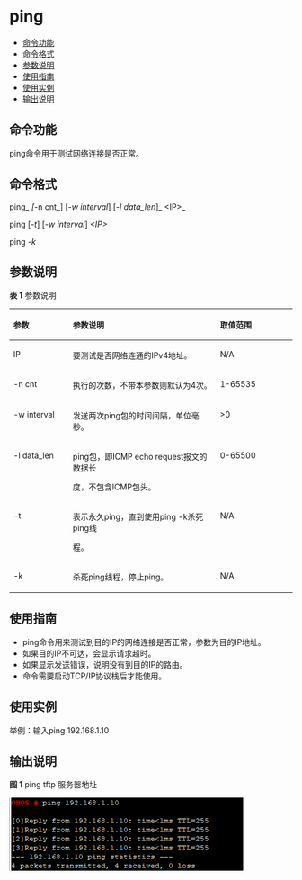 # ping<a name="ZH-CN_TOPIC_0000001052810296"></a>

-   [命令功能](#section119672573385)
-   [命令格式](#section869419010390)
-   [参数说明](#section9877183173918)
-   [使用指南](#section1097046193914)
-   [使用实例](#section14564129113911)
-   [输出说明](#section1621732891215)

## 命令功能<a name="section119672573385"></a>

ping命令用于测试网络连接是否正常。

## 命令格式<a name="section869419010390"></a>

ping_ _\[_-n cnt_\] \[_-w interval_\] \[_-l data\_len_\]_ <IP\>_

ping \[_-t_\] \[_-w interval_\]  _<IP\>_

ping  _-k_

## 参数说明<a name="section9877183173918"></a>

**表 1**  参数说明

<a name="table2664mcpsimp"></a>
<table><thead align="left"><tr id="row2670mcpsimp"><th class="cellrowborder" valign="top" width="21%" id="mcps1.2.4.1.1"><p id="p2672mcpsimp"><a name="p2672mcpsimp"></a><a name="p2672mcpsimp"></a>参数</p>
</th>
<th class="cellrowborder" valign="top" width="52%" id="mcps1.2.4.1.2"><p id="p2674mcpsimp"><a name="p2674mcpsimp"></a><a name="p2674mcpsimp"></a>参数说明</p>
</th>
<th class="cellrowborder" valign="top" width="27%" id="mcps1.2.4.1.3"><p id="p2676mcpsimp"><a name="p2676mcpsimp"></a><a name="p2676mcpsimp"></a>取值范围</p>
</th>
</tr>
</thead>
<tbody><tr id="row2677mcpsimp"><td class="cellrowborder" valign="top" width="21%" headers="mcps1.2.4.1.1 "><p id="p2679mcpsimp"><a name="p2679mcpsimp"></a><a name="p2679mcpsimp"></a>IP</p>
</td>
<td class="cellrowborder" valign="top" width="52%" headers="mcps1.2.4.1.2 "><p id="p2681mcpsimp"><a name="p2681mcpsimp"></a><a name="p2681mcpsimp"></a>要测试是否网络连通的IPv4地址。</p>
</td>
<td class="cellrowborder" valign="top" width="27%" headers="mcps1.2.4.1.3 "><p id="entry2682mcpsimpp0"><a name="entry2682mcpsimpp0"></a><a name="entry2682mcpsimpp0"></a>N/A</p>
</td>
</tr>
<tr id="row2690mcpsimp"><td class="cellrowborder" valign="top" width="21%" headers="mcps1.2.4.1.1 "><p id="p2692mcpsimp"><a name="p2692mcpsimp"></a><a name="p2692mcpsimp"></a>-n cnt</p>
</td>
<td class="cellrowborder" valign="top" width="52%" headers="mcps1.2.4.1.2 "><p id="p2694mcpsimp"><a name="p2694mcpsimp"></a><a name="p2694mcpsimp"></a>执行的次数，不带本参数则默认为4次。</p>
</td>
<td class="cellrowborder" valign="top" width="27%" headers="mcps1.2.4.1.3 "><p id="p2696mcpsimp"><a name="p2696mcpsimp"></a><a name="p2696mcpsimp"></a>1-65535</p>
</td>
</tr>
<tr id="row2697mcpsimp"><td class="cellrowborder" valign="top" width="21%" headers="mcps1.2.4.1.1 "><p id="p2699mcpsimp"><a name="p2699mcpsimp"></a><a name="p2699mcpsimp"></a>-w interval</p>
</td>
<td class="cellrowborder" valign="top" width="52%" headers="mcps1.2.4.1.2 "><p id="p2701mcpsimp"><a name="p2701mcpsimp"></a><a name="p2701mcpsimp"></a>发送两次ping包的时间间隔，单位毫秒。</p>
</td>
<td class="cellrowborder" valign="top" width="27%" headers="mcps1.2.4.1.3 "><p id="p971414819577"><a name="p971414819577"></a><a name="p971414819577"></a>&gt;0</p>
</td>
</tr>
<tr id="row2703mcpsimp"><td class="cellrowborder" valign="top" width="21%" headers="mcps1.2.4.1.1 "><p id="p2705mcpsimp"><a name="p2705mcpsimp"></a><a name="p2705mcpsimp"></a>-l data_len</p>
</td>
<td class="cellrowborder" valign="top" width="52%" headers="mcps1.2.4.1.2 "><p id="p2707mcpsimp"><a name="p2707mcpsimp"></a><a name="p2707mcpsimp"></a>ping包，即ICMP echo request报文的数据长</p>
<p id="p2708mcpsimp"><a name="p2708mcpsimp"></a><a name="p2708mcpsimp"></a>度，不包含ICMP包头。</p>
</td>
<td class="cellrowborder" valign="top" width="27%" headers="mcps1.2.4.1.3 "><p id="p2710mcpsimp"><a name="p2710mcpsimp"></a><a name="p2710mcpsimp"></a>0-65500</p>
</td>
</tr>
<tr id="row2711mcpsimp"><td class="cellrowborder" valign="top" width="21%" headers="mcps1.2.4.1.1 "><p id="p2713mcpsimp"><a name="p2713mcpsimp"></a><a name="p2713mcpsimp"></a>-t</p>
</td>
<td class="cellrowborder" valign="top" width="52%" headers="mcps1.2.4.1.2 "><p id="p2715mcpsimp"><a name="p2715mcpsimp"></a><a name="p2715mcpsimp"></a>表示永久ping，直到使用ping -k杀死ping线</p>
<p id="p2716mcpsimp"><a name="p2716mcpsimp"></a><a name="p2716mcpsimp"></a>程。</p>
</td>
<td class="cellrowborder" valign="top" width="27%" headers="mcps1.2.4.1.3 "><p id="p20501182215720"><a name="p20501182215720"></a><a name="p20501182215720"></a>N/A</p>
</td>
</tr>
<tr id="row2718mcpsimp"><td class="cellrowborder" valign="top" width="21%" headers="mcps1.2.4.1.1 "><p id="p2720mcpsimp"><a name="p2720mcpsimp"></a><a name="p2720mcpsimp"></a>-k</p>
</td>
<td class="cellrowborder" valign="top" width="52%" headers="mcps1.2.4.1.2 "><p id="p2722mcpsimp"><a name="p2722mcpsimp"></a><a name="p2722mcpsimp"></a>杀死ping线程，停止ping。</p>
</td>
<td class="cellrowborder" valign="top" width="27%" headers="mcps1.2.4.1.3 "><p id="p940472325719"><a name="p940472325719"></a><a name="p940472325719"></a>N/A</p>
</td>
</tr>
</tbody>
</table>

## 使用指南<a name="section1097046193914"></a>

-   ping命令用来测试到目的IP的网络连接是否正常，参数为目的IP地址。
-   如果目的IP不可达，会显示请求超时。
-   如果显示发送错误，说明没有到目的IP的路由。
-   命令需要启动TCP/IP协议栈后才能使用。

## 使用实例<a name="section14564129113911"></a>

举例：输入ping 192.168.1.10

## 输出说明<a name="section1621732891215"></a>

**图 1**  ping tftp 服务器地址<a name="fig525762695417"></a>  


![](figure/Snipaste_2021-01-26_10-38-58-19.png)

